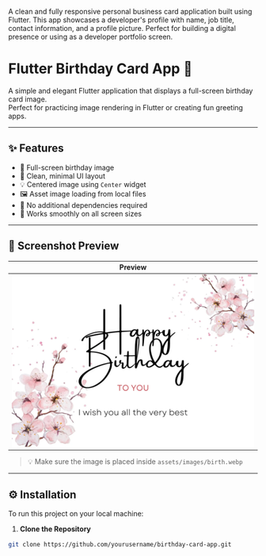 A clean and fully responsive personal business card application built using Flutter.
This app showcases a developer's profile with name, job title, contact information, and a profile picture.
Perfect for building a digital presence or using as a developer portfolio screen.
# Flutter Birthday Card App 🎉

A simple and elegant Flutter application that displays a full-screen birthday card image.  
Perfect for practicing image rendering in Flutter or creating fun greeting apps.

---

## ✨ Features

- 🎂 Full-screen birthday image
- 🧱 Clean, minimal UI layout
- 💡 Centered image using `Center` widget
- 🖼️ Asset image loading from local files
- 🚫 No additional dependencies required
- 📱 Works smoothly on all screen sizes

---

## 📸 Screenshot Preview

| Preview |
|---------|
| ![Screenshot](assets/images/birth.webp) |

> 💡 Make sure the image is placed inside `assets/images/birth.webp`

---

## ⚙️ Installation

To run this project on your local machine:

1. **Clone the Repository**

```bash
git clone https://github.com/yourusername/birthday-card-app.git
